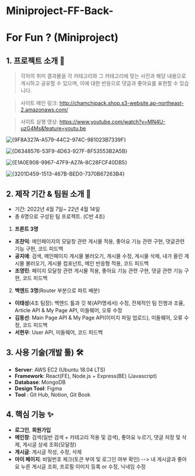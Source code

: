 # Miniproject-FF-Back-

# For Fun ? (Miniproject)

## 1. 프로젝트 소개  🕺
> 각자의 취미 결과물을 각 카테고리와 그 카테고리에 맞는 사진과 해당 내용으로 게시하고 공유할 수 있으며, 이에 대한 반응으로 댓글과 좋아요를 표현할 수 있습니다. 

> 사이트 메인 링크: http://chamchipack.shop.s3-website.ap-northeast-2.amazonaws.com/

> 사이트 실행 영상: https://www.youtube.com/watch?v=MN4U-uzG4Ms&feature=youtu.be

![{9F8A327A-A579-44C2-974C-981023B7339F}](https://user-images.githubusercontent.com/101075938/163362023-cbdfc66a-e875-4f02-8147-f831fba69aaf.png)

![{D6348576-53F9-4D63-927F-8F53553B2A5B}](https://user-images.githubusercontent.com/101075938/163362046-05ee9a7f-1024-4edc-be98-c56d48e08b9a.png)

![{E1A0E908-9967-47F9-A27A-8C28FCF40DB5}](https://user-images.githubusercontent.com/101075938/163362084-cbc3b0a0-6aa4-427f-858c-ac3c86ed8ee3.png)

![{3201D459-1513-467B-BED0-7370B67263B4}](https://user-images.githubusercontent.com/101075938/163362106-da57d3f1-ea57-4d00-80d6-1533a14e5524.png)


## 2. 제작 기간 & 팀원 소개 👐
- 기간: 2022년 4월 7일~ 22년 4월 14일 
- 총 6명으로 구성된 팀 프로젝트. (C반 4조)
1. **프론트 3명**
- **조찬익**: 메인페이지의 모달창 관련 게시물 적용, 좋아요 기능 관련 구현, 댓글관련 기능 구현, 코드 피드백
- **공지애**: 검색, 메인페이지 게시물 불러오기, 게시물 수정, 게시물 삭제, 내가 올린 게시물 불러오기,  게시물 컴포넌트, 메인 반응형 적용, 코드 피드백
- **조영민**: 페이지 모달창 관련 게시물 적용, 좋아요 기능 관련 구현, 댓글 관련 기능 구현, 코드 피드백
  
2. **백엔드 3명**(Router 부분으로 파트 배분)
- **이태성**(4조 팀장): 백엔드 틀과 깃 북(API명세서) 수정, 전체적인 팀 진행과 조율, Article API & My Page API, 미들웨어, 오류 수정
- **김동선**: Main Page API & My Page API(이미지 파일 업로드), 미들웨어, 오류 수정, 코드 피드백
- **서현우**: User API, 미들웨어, 코드 피드백

## 3. 사용 기술(개발 툴) 🛠
- **Server**: AWS EC2 (Ubuntu 18.04 LTS)
- **Framework**: React(FE), Node.js + Express(BE) (Javascript)
- **Database**: MongoDB
- **Design Tool**: Figma
- **Tool** : Git Hub, Notion, Git Book

## 4. 핵심 기능 ✨
- **로그인**, **회원가입**
- **메인창**: 검색(일반 검색 + 카테고리 적용 및 검색), 좋아요 누르기, 댓글 저장 및 삭제, 게시글 상세 조회(모달창)
- **게시글**: 게시글 작성, 수정, 삭제
- **마이 페이지**: 비밀번호 체크(토큰 부여 및 로그인 여부 확인) --> 내 게시글과 좋아요 누른 게시글 조회, 프로필 이미지 등록 or 수정, 닉네임 수정
